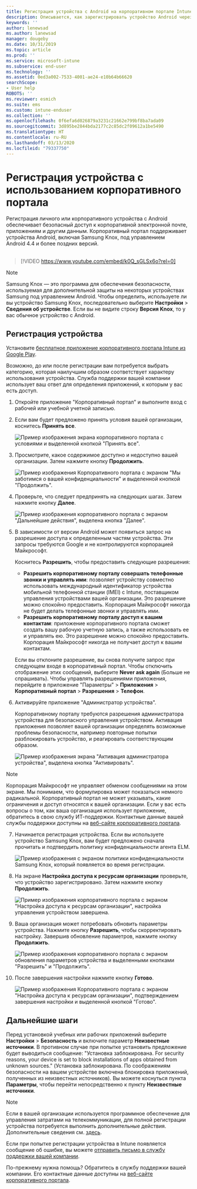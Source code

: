 ```yaml
---
title: Регистрация устройства с Android на корпоративном портале Intune | Документация Майкрософт
description: Описывается, как зарегистрировать устройство Android через корпоративный портал Intune
keywords: ''
author: lenewsad
ms.author: lanewsad
manager: dougeby
ms.date: 10/31/2019
ms.topic: article
ms.prod: ''
ms.service: microsoft-intune
ms.subservice: end-user
ms.technology: ''
ms.assetid: 0ed3a002-7533-4001-ae24-e10b64b66620
searchScope:
- User help
ROBOTS: ''
ms.reviewer: esmich
ms.suite: ems
ms.custom: intune-enduser
ms.collection: ''
ms.openlocfilehash: 0f6efa6d026879a3231c21662e799bf8ba7ada09
ms.sourcegitcommit: 3d895be2844bda2177c2c85dc2f09612a1be5490
ms.translationtype: HT
ms.contentlocale: ru-RU
ms.lasthandoff: 03/13/2020
ms.locfileid: "79337750"
---
```

# <a name="enroll-your-device-with-company-portal"></a>Регистрация устройства с использованием корпоративного портала  
Регистрация личного или корпоративного устройства с Android обеспечивает безопасный доступ к корпоративной электронной почте, приложениям и другим данным. Корпоративный портал поддерживает устройства Android, включая Samsung Knox, под управлением Android 4.4 и более поздних версий.  
</br>
> [!VIDEO https://www.youtube.com/embed/k0Q_sGLSx6o?rel=0]

> [!NOTE]
> Samsung Knox — это программа для обеспечения безопасности, используемая для дополнительной защиты на некоторых устройствах Samsung под управлением Android. Чтобы определить, используете ли вы устройство Samsung Knox, последовательно выберите **Настройки** > **Сведения об устройстве**. Если вы не видите строку **Версия Knox**, то у вас обычное устройство с Android.

## <a name="enroll-device"></a>Регистрация устройства  
Установите [бесплатное приложение корпоративного портала Intune из Google Play](https://play.google.com/store/apps/details?id=com.microsoft.windowsintune.companyportal). 

Возможно, до или после регистрации вам потребуется выбрать категорию, которая наилучшим образом соответствует характеру использования устройства. Служба поддержки вашей компании использует ваш ответ для определения приложений, к которым у вас есть доступ.  

1. Откройте приложение "Корпоративный портал" и выполните вход с рабочей или учебной учетной записью.  

2. Если вам будет предложено принять условия вашей организации, коснитесь **Принять все**.  

   ![Пример изображения экрана корпоративного портала с условиями и выделенной кнопкой "Принять все".](./media/accept-terms-1911.png)  


3. Просмотрите, какое содержимое доступно и недоступно вашей организации. Затем нажмите кнопку **Продолжить**.


    ![Пример изображения Корпоративного портала с экраном "Мы заботимся о вашей конфиденциальности" и выделенной кнопкой "Продолжить".](./media/android-privacy-screen-1911.png)  
4. Проверьте, что следует предпринять на следующих шагах. Затем нажмите кнопку **Далее**.  

    ![Пример изображения корпоративного портала с экраном "Дальнейшие действия", выделена кнопка "Далее".](./media/android-whats-next-1911.png)  


5. В зависимости от версии Android может появиться запрос на разрешение доступа к определенным частям устройства. Эти запросы требуются Google и не контролируются корпорацией Майкрософт.  

    Коснитесь **Разрешить**, чтобы предоставить следующие разрешения:  
    * **Разрешить корпоративному порталу совершать телефонные звонки и управлять ими**: позволяет устройству совместно использовать международный идентификатор устройства мобильной телефонной станции (IMEI) с Intune, поставщиком управления устройствами вашей организации. Это разрешение можно спокойно предоставить. Корпорация Майкрософт никогда не будет делать телефонные звонки и управлять ими.  
    * **Разрешить корпоративному порталу доступ к вашим контактам**: приложение корпоративного портала сможет создать вашу рабочую учетную запись, а также использовать ее и управлять ею.  Это разрешение можно спокойно предоставить. Корпорация Майкрософт никогда не получает доступ к вашим контактам. 

    Если вы отклоните разрешение, вы снова получите запрос при следующем входе в корпоративный портал. Чтобы отключить отображение этих сообщений, выберите **Never ask again** (Больше не спрашивать). Чтобы управлять разрешениями приложения, перейдите в приложение "Параметры" > **Приложения** > **Корпоративный портал** > **Разрешения** > **Телефон**.  

6. Активируйте приложение "Администратор устройства". 

    Корпоративному порталу требуются разрешения администратора устройства для безопасного управления устройством. Активация приложения позволяет вашей организации определять возможные проблемы безопасности, например повторные попытки разблокировать устройство, и реагировать соответствующим образом.  

    ![Пример изображения экрана "Активация администратора устройства", выделена кнопка "Активировать".](./media/activate-device-administrator-1911.png)  

> [!NOTE]
> Корпорация Майкрософт не управляет обменом сообщениями на этом экране. Мы понимаем, что формулировка может показаться немного радикальной. Корпоративный портал не может указывать, какие ограничения и доступ относятся к вашей организации. Если у вас есть вопросы о том, как ваша организация использует приложение, обратитесь в свою службу ИТ-поддержки. Контактные данные вашей службы поддержки доступны на [веб-сайте корпоративного портала](https://go.microsoft.com/fwlink/?linkid=2010980).  


7. Начинается регистрация устройства. Если вы используете устройство Samsung Knox, вам будет предложено сначала прочитать и подтвердить политику конфиденциальности агента ELM.   

    ![Пример изображения с экраном политики конфиденциальности Samsung Knox, который появляется во время регистрации.](./media/and-enroll-7-knox-privacy-policy.png)  

8. На экране **Настройка доступа к ресурсам организации** проверьте, что устройство зарегистрировано. Затем нажмите кнопку **Продолжить**.  

    ![Пример изображения корпоративного портала с экраном "Настройка доступа к ресурсам организации", настройка управления устройством завершена.](./media/update-settings-1911.png)  

9. Ваша организация может потребовать обновить параметры устройства. Нажмите кнопку **Разрешить**, чтобы скорректировать настройку. Завершив обновление параметров, нажмите кнопку **Продолжить**.  

   ![Пример изображения корпоративного портала с экраном обновления параметров устройства и выделенными кнопками "Разрешить" и "Продолжить".](./media/resolve-settings-1911.png)  

10. После завершения настройки нажмите кнопку **Готово**.    

    ![Пример изображения Корпоративного портала с экраном "Настройка доступа к ресурсам организации", подтверждением завершения настройки и выделенной кнопкой "Готово".](./media/android-enrollment-done-1911.png) 

## <a name="next-steps"></a>Дальнейшие шаги  

Перед установкой учебных или рабочих приложений выберите **Настройки** > **Безопасность** и включите параметр **Неизвестные источники**. В противном случае при попытке установить предложение будет выводиться сообщение: "Установка заблокирована. For security reasons, your device is set to block installations of apps obtained from unknown sources." (Установка заблокирована. По соображениям безопасности на вашем устройстве включена блокировка приложений, полученных из неизвестных источников). Вы можете коснуться пункта **Параметры**, чтобы перейти непосредственно к пункту **Неизвестные источники**.  

> [!Note]
> Если в вашей организации используется программное обеспечение для управления затратами на телекоммуникации, для полной регистрации устройства потребуется выполнить дополнительные действия. Дополнительные сведения см. [здесь](enroll-your-device-with-telecom-expense-management-android.md).

Если при попытке регистрации устройства в Intune появляется сообщение об ошибке, вы можете [отправить письмо в службу поддержки вашей компании](send-logs-to-your-it-admin-by-email-android.md).  

По-прежнему нужна помощь? Обратитесь в службу поддержки вашей компании. Его контактные данные доступны на [веб-сайте корпоративного портала](https://go.microsoft.com/fwlink/?linkid=2010980).  